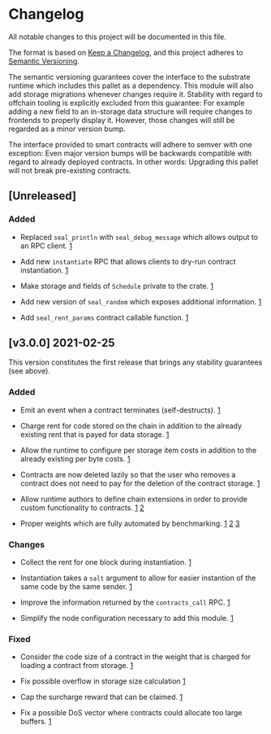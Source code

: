 # Changelog

All notable changes to this project will be documented in this file.

The format is based on [Keep a Changelog](https://keepachangelog.com/en/1.0.0/),
and this project adheres to [Semantic Versioning](https://semver.org/spec/v2.0.0.html).

The semantic versioning guarantees cover the interface to the substrate runtime which
includes this pallet as a dependency. This module will also add storage migrations whenever
changes require it. Stability with regard to offchain tooling is explicitly excluded from
this guarantee: For example adding a new field to an in-storage data structure will require
changes to frontends to properly display it. However, those changes will still be regarded
as a minor version bump.

The interface provided to smart contracts will adhere to semver with one exception: Even
major version bumps will be backwards compatible with regard to already deployed contracts.
In other words: Upgrading this pallet will not break pre-existing contracts.

## [Unreleased]

### Added

- Replaced `seal_println` with `seal_debug_message` which allows output to an RPC client.
[1](https://github.com/paritytech/substrate/pull/8773)

- Add new `instantiate` RPC that allows clients to dry-run contract instantiation.
[1](https://github.com/paritytech/substrate/pull/8451)

- Make storage and fields of `Schedule` private to the crate.
[1](https://github.com/paritytech/substrate/pull/8359)

- Add new version of `seal_random` which exposes additional information.
[1](https://github.com/paritytech/substrate/pull/8329)

- Add `seal_rent_params` contract callable function.
[1](https://github.com/paritytech/substrate/pull/8231)

## [v3.0.0] 2021-02-25

This version constitutes the first release that brings any stability guarantees (see above).

### Added

- Emit an event when a contract terminates (self-destructs).
[1](https://github.com/paritytech/substrate/pull/8014)

- Charge rent for code stored on the chain in addition to the already existing
rent that is payed for data storage.
[1](https://github.com/paritytech/substrate/pull/7935)

- Allow the runtime to configure per storage item costs in addition
to the already existing per byte costs.
[1](https://github.com/paritytech/substrate/pull/7819)

- Contracts are now deleted lazily so that the user who removes a contract
does not need to pay for the deletion of the contract storage.
[1](https://github.com/paritytech/substrate/pull/7740)

- Allow runtime authors to define chain extensions in order to provide custom
functionality to contracts.
[1](https://github.com/paritytech/substrate/pull/7548)
[2](https://github.com/paritytech/substrate/pull/8003)

- Proper weights which are fully automated by benchmarking.
[1](https://github.com/paritytech/substrate/pull/6715)
[2](https://github.com/paritytech/substrate/pull/7017)
[3](https://github.com/paritytech/substrate/pull/7361)

### Changes

- Collect the rent for one block during instantiation.
[1](https://github.com/paritytech/substrate/pull/7847)

- Instantiation takes a `salt` argument to allow for easier instantion of the
same code by the same sender.
[1](https://github.com/paritytech/substrate/pull/7482)

- Improve the information returned by the `contracts_call` RPC.
[1](https://github.com/paritytech/substrate/pull/7468)

- Simplify the node configuration necessary to add this module.
[1](https://github.com/paritytech/substrate/pull/7409)

### Fixed

- Consider the code size of a contract in the weight that is charged for
loading a contract from storage.
[1](https://github.com/paritytech/substrate/pull/8086)

- Fix possible overflow in storage size calculation
[1](https://github.com/paritytech/substrate/pull/7885)

- Cap the surcharge reward that can be claimed.
[1](https://github.com/paritytech/substrate/pull/7870)

- Fix a possible DoS vector where contracts could allocate too large buffers.
[1](https://github.com/paritytech/substrate/pull/7818)

